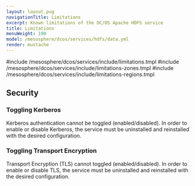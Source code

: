 ```yaml
---
layout: layout.pug
navigationTitle: Limitations
excerpt: Known limitations of the DC/OS Apache HDFS service
title: Limitations
menuWeight: 190
model: /mesosphere/dcos/services/hdfs/data.yml
render: mustache
---
```


#include /mesosphere/dcos/services/include/limitations.tmpl
#include /mesosphere/dcos/services/include/limitations-zones.tmpl
#include /mesosphere/dcos/services/include/limitations-regions.tmpl

## Security

### Toggling Kerberos

Kerberos authentication cannot be toggled (enabled/disabled). In order to enable or disable Kerberos, the service must be uninstalled and reinstalled with the desired configuration.

### Toggling Transport Encryption

Transport Encryption (TLS) cannot toggled (enabled/disabled). In order to enable or disable TLS, the service must be uninstalled and reinstalled with the desired configuration.
